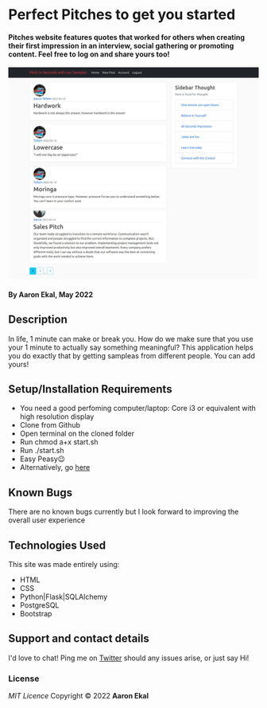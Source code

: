 # Perfect Pitches to get you started

#### Pitches website features quotes that worked for others when creating their first impression in an interview, social gathering or promoting content. Feel free to log on and share yours too!

![Landing page screenshot](./app/static/img/Pitch.png "The Pitch Pitcher")

#### By **Aaron Ekal, May 2022**

## Description

In life, 1 minute can make or break you. How do we make sure that you use your 1 minute to actually say something meaningful? This application helps you do exactly that by getting sampleas from different people. You can add yours!

## Setup/Installation Requirements

- You need a good perfoming computer/laptop: Core i3 or equivalent with high resolution display
- Clone from Github
- Open terminal on the cloned folder
- Run chmod a+x start.sh
- Run ./start.sh
- Easy Peasy😉
- Alternatively, go [here]()

## Known Bugs

There are no known bugs currently but I look forward to improving the overall user experience

## Technologies Used

This site was made entirely using:

- HTML
- CSS
- Python|Flask|SQLAlchemy
- PostgreSQL
- Bootstrap

## Support and contact details

I'd love to chat! Ping me on [Twitter](https://twitter.com/aaronekal) should any issues arise, or just say Hi!

### License

_MIT Licence_
Copyright &copy; 2022 **Aaron Ekal**